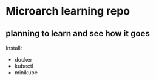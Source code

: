 # Microarch learning repo


## planning to learn and see how it goes
Install:
* docker
* kubectl
* minikube
